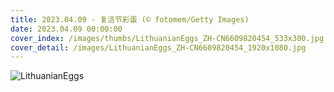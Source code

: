 ```yaml
---
title: 2023.04.09 - 复活节彩蛋 (© fotomem/Getty Images)
date: 2023.04.09 00:00:00
cover_index: /images/thumbs/LithuanianEggs_ZH-CN6609820454_533x300.jpg
cover_detail: /images/LithuanianEggs_ZH-CN6609820454_1920x1080.jpg
---
```


![LithuanianEggs](/images/LithuanianEggs_ZH-CN6609820454_1920x1080.jpg)
